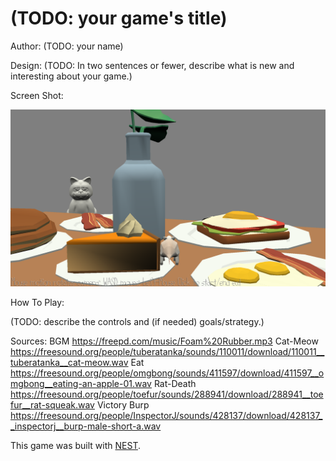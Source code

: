 # (TODO: your game's title)

Author: (TODO: your name)

Design: (TODO: In two sentences or fewer, describe what is new and interesting about your game.)

Screen Shot:

![Screen Shot](screenshot.png)

How To Play:

(TODO: describe the controls and (if needed) goals/strategy.)

Sources: 
	BGM https://freepd.com/music/Foam%20Rubber.mp3
	Cat-Meow https://freesound.org/people/tuberatanka/sounds/110011/download/110011__tuberatanka__cat-meow.wav
	Eat https://freesound.org/people/omgbong/sounds/411597/download/411597__omgbong__eating-an-apple-01.wav
	Rat-Death https://freesound.org/people/toefur/sounds/288941/download/288941__toefur__rat-squeak.wav
	Victory Burp https://freesound.org/people/InspectorJ/sounds/428137/download/428137__inspectorj__burp-male-short-a.wav

This game was built with [NEST](NEST.md).

